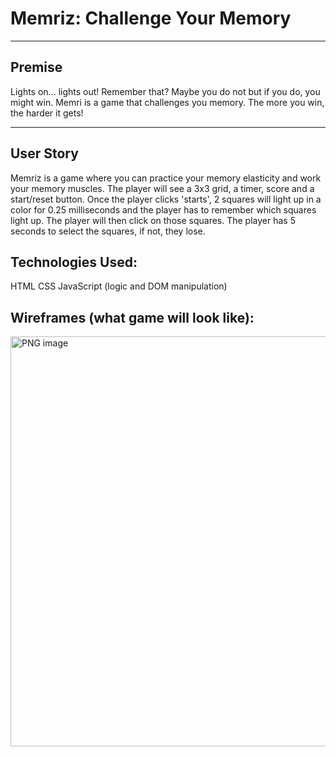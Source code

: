 # Memriz: Challenge Your Memory

---

## Premise

Lights on... lights out! Remember that? Maybe you do not but if you do, you might win. Memri is a game that challenges you memory. The more you win, the harder it gets! 


---

## User Story
Memriz is a game where you can practice your memory elasticity and work your memory muscles. The player will see a 3x3 grid, a timer, score and a start/reset button. Once the player clicks 'starts', 2 squares will light up in a color for 0.25 milliseconds and the player has to remember which squares light up. The player will then click on those squares. The player has 5 seconds to select the squares, if not, they lose. 


## Technologies Used:
HTML
CSS
JavaScript (logic and DOM manipulation)

## Wireframes (what game will look like):

<img width="656" alt="PNG image" src="https://user-images.githubusercontent.com/44327404/169831231-2dad25e6-2885-4f22-b3a2-ae03b03ec6f4.png">